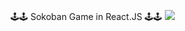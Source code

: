 🕹️🕹️ Sokoban Game in React.JS 🕹️🕹️
![](https://github.com/raptor1989/sokoban-game/assets/11620800/5e84abd4-4874-4f66-ada7-62d07b9ab41f)

